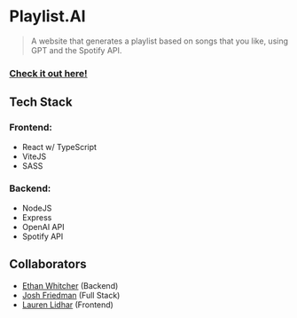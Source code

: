 # Playlist.AI
> A website that generates a playlist based on songs that you like, using GPT and the Spotify API.

### [Check it out here!](https://playlistai.onrender.com)

## Tech Stack
### Frontend:
- React w/ TypeScript
- ViteJS
- SASS

### Backend:
- NodeJS
- Express
- OpenAI API
- Spotify API

## Collaborators
- [Ethan Whitcher](https://github.com/ethanwhitcher) (Backend)
- [Josh Friedman](https://github.com/Jwiggiff) (Full Stack)
- [Lauren Lidhar](https://github.com/laurenlidhar) (Frontend)
